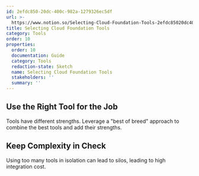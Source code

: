 ```yaml
---
id: 2efdc850-20dc-400c-982a-1279326ec5df
url: >-
  https://www.notion.so/Selecting-Cloud-Foundation-Tools-2efdc85020dc400c982a1279326ec5df
title: Selecting Cloud Foundation Tools
category: Tools
order: 10
properties:
  order: 10
  documentation: Guide
  category: Tools
  redaction-state: Sketch
  name: Selecting Cloud Foundation Tools
  stakeholders: ''
  summary: ''
---
```


## Use the Right Tool for the Job

Tools have different strengths. Leverage a "best of breed" approach to combine the best tools and add their strengths.

## Keep Complexity in Check

Using too many tools in isolation can lead to silos, leading to high integration cost.
